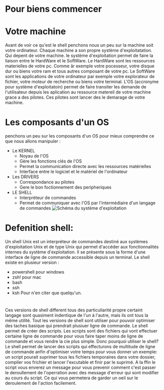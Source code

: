 # Pour biens commencer
# Votre machine
Avant de voir ce qu'est le shell penchons nous un peu sur la machine soit votre ordinateur. Chaque machine a son propre système d'exploitatation.
Qui depent de votre machine. le système d'exploitation permet de faire la liaison entre le HardWare et le SoftWare. Le HardWare sont les ressources materielles de votre pc.
Comme âr exemple votre pocesseur, votre disque dur ou biens votre ram et tous autres composant de votre pc. 
Le SoftWare sont les applications de votre ordinateur par exemple votre explorateur de fichier, votre moteur de recherche ou biens votre terminal.
L'OS (accronyme pour système d'exploitatoin) permet de faire transiter les demande de l'utilisateur depuis les aplication au ressource matereil de votre machine grace a des pilotes. Ces  pilotes sont lancer des le demarage de votre machine.

# Les composants d'un OS
penchons un peu sur les composants d'un OS pour mieux comprendre ce que nous allons manipuler :
* Le KERNEL
  * Noyau de l'OS
  * Gère les fonctions clés de l'OS
  * Permet la communication directe avec les ressources matérielles
  * Interface entre le logiciel et le matériel de l'ordinateur
* Les DRIVERS 
  * Correspondance au pilotes
  * Gere le bon foctionnement des peripheriques
* LE SHELL
  * Interpréteur de commandes
  * Permet de communiquer avec l'OS par l'intermédiaire d'un langage de commandes
![Schéma du système d'exploitation](./img/architecture.png)

# Defenition shell:
Un shell Unix est un interpréteur de commandes destiné aux systèmes d'exploitation Unix et de type Unix qui permet d'accéder aux fonctionnalités internes du système d'exploitation.
Il se présente sous la forme d'une interface de ligne de commande accessible depuis un terminal. Le shell existe en plusieur version : 
- powershell pour windows
- zsh! pour mac
- bash
- ssh
- ksh
Pour n'en citer que quelqu'un.
# 
Ces versions de shell different tous des particuliarité propre certaint langage sont quasiment indentique de l'un à l'autre, mais ils ont tous la même utilité.
Tout les versions de shell sont utiliser pour pouvoir optimiser des taches basique qui prendrait plusiuer ligne de commande. Le shell permet de créer des scripts.
Les scripts sont des fichiers qui vont effectuer certaine ligne de commande pour vous faire taper moins de ligne de commande et vous rendre la cie plus simple.
Donc pourquoi utiliser le shell? Le shell permet de lancer des scripts qui effecturons de multitude de ligne de commande anfin d'optimiser votre temps pour vous donner un exemple:
un script pourait suprimer tous les fichiers temporaires dans votre dossier, compiler vos frichier et lancer l'excutable et finir par le suprimé.
A la ffin le script vous enverez un message pour vous prevenir comment c'est passer le deroullement de l'operration avec des message d'erreur qui sont modifier au cours du script.
Ce qui vous permetera de garder un oeil sur le deroulement de l'action facilement.
